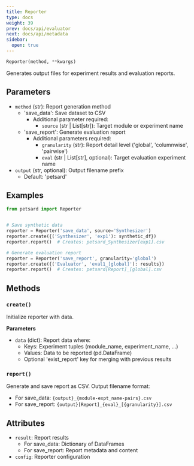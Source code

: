 ```yaml
---
title: Reporter
type: docs
weight: 39
prev: docs/api/evaluator
next: docs/api/metadata
sidebar:
  open: true
---
```



```python
Reporter(method, **kwargs)
```

Generates output files for experiment results and evaluation reports.

## Parameters

- `method` (str): Report generation method
  - 'save_data': Save dataset to CSV
    - Additional parameter required:
      - `source` (str | List[str]): Target module or experiment name
  - 'save_report': Generate evaluation report
    - Additional parameters required:
      - `granularity` (str): Report detail level ('global', 'columnwise', 'pairwise')
      - `eval` (str | List[str], optional): Target evaluation experiment name
- `output` (str, optional): Output filename prefix
  - Default: 'petsard'

## Examples

```python
from petsard import Reporter


# Save synthetic data
reporter = Reporter('save_data', source='Synthesizer')
reporter.create({('Synthesizer', 'exp1'): synthetic_df})
reporter.report()  # Creates: petsard_Synthesizer[exp1].csv

# Generate evaluation report
reporter = Reporter('save_report', granularity='global')
reporter.create({('Evaluator', 'eval1_[global]'): results})
reporter.report()  # Creates: petsard[Report]_[global].csv
```

## Methods

### `create()`

Initialize reporter with data.

**Parameters**

- `data` (dict): Report data where:
  - Keys: Experiment tuples (module_name, experiment_name, ...)
  - Values: Data to be reported (pd.DataFrame)
  - Optional 'exist_report' key for merging with previous results

### `report()`

Generate and save report as CSV. Output filename format:
- For save_data: `{output}_{module-expt_name-pairs}.csv`
- For save_report: `{output}[Report]_{eval}_[{granularity}].csv`

## Attributes
- `result`: Report results
  - For save_data: Dictionary of DataFrames
  - For save_report: Report metadata and content
- `config`: Reporter configuration